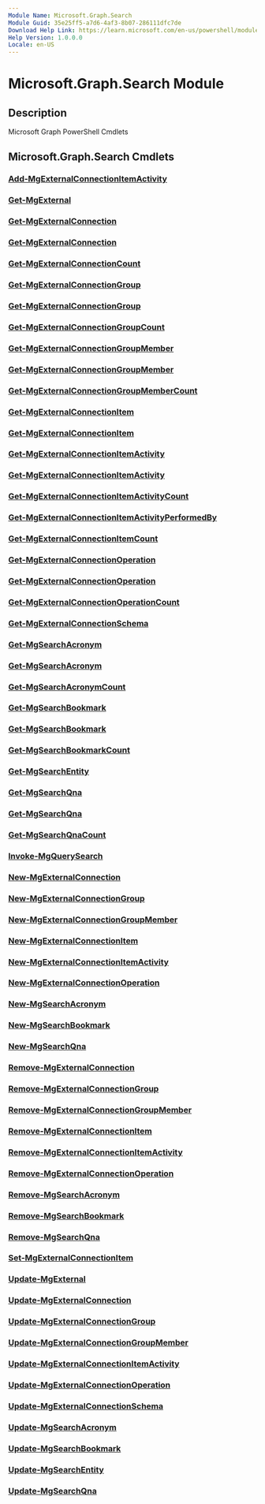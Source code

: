 ```yaml
---
Module Name: Microsoft.Graph.Search
Module Guid: 35e25ff5-a7d6-4af3-8b07-286111dfc7de
Download Help Link: https://learn.microsoft.com/en-us/powershell/module/microsoft.graph.search/?view=graph-powershell-1.0
Help Version: 1.0.0.0
Locale: en-US
---
```


# Microsoft.Graph.Search Module
## Description
Microsoft Graph PowerShell Cmdlets

## Microsoft.Graph.Search Cmdlets
### [Add-MgExternalConnectionItemActivity](Add-MgExternalConnectionItemActivity.md)

### [Get-MgExternal](Get-MgExternal.md)

### [Get-MgExternalConnection](Get-MgExternalConnection.md)

### [Get-MgExternalConnection](Get-MgExternalConnection.md)

### [Get-MgExternalConnectionCount](Get-MgExternalConnectionCount.md)

### [Get-MgExternalConnectionGroup](Get-MgExternalConnectionGroup.md)

### [Get-MgExternalConnectionGroup](Get-MgExternalConnectionGroup.md)

### [Get-MgExternalConnectionGroupCount](Get-MgExternalConnectionGroupCount.md)

### [Get-MgExternalConnectionGroupMember](Get-MgExternalConnectionGroupMember.md)

### [Get-MgExternalConnectionGroupMember](Get-MgExternalConnectionGroupMember.md)

### [Get-MgExternalConnectionGroupMemberCount](Get-MgExternalConnectionGroupMemberCount.md)

### [Get-MgExternalConnectionItem](Get-MgExternalConnectionItem.md)

### [Get-MgExternalConnectionItem](Get-MgExternalConnectionItem.md)

### [Get-MgExternalConnectionItemActivity](Get-MgExternalConnectionItemActivity.md)

### [Get-MgExternalConnectionItemActivity](Get-MgExternalConnectionItemActivity.md)

### [Get-MgExternalConnectionItemActivityCount](Get-MgExternalConnectionItemActivityCount.md)

### [Get-MgExternalConnectionItemActivityPerformedBy](Get-MgExternalConnectionItemActivityPerformedBy.md)

### [Get-MgExternalConnectionItemCount](Get-MgExternalConnectionItemCount.md)

### [Get-MgExternalConnectionOperation](Get-MgExternalConnectionOperation.md)

### [Get-MgExternalConnectionOperation](Get-MgExternalConnectionOperation.md)

### [Get-MgExternalConnectionOperationCount](Get-MgExternalConnectionOperationCount.md)

### [Get-MgExternalConnectionSchema](Get-MgExternalConnectionSchema.md)

### [Get-MgSearchAcronym](Get-MgSearchAcronym.md)

### [Get-MgSearchAcronym](Get-MgSearchAcronym.md)

### [Get-MgSearchAcronymCount](Get-MgSearchAcronymCount.md)

### [Get-MgSearchBookmark](Get-MgSearchBookmark.md)

### [Get-MgSearchBookmark](Get-MgSearchBookmark.md)

### [Get-MgSearchBookmarkCount](Get-MgSearchBookmarkCount.md)

### [Get-MgSearchEntity](Get-MgSearchEntity.md)

### [Get-MgSearchQna](Get-MgSearchQna.md)

### [Get-MgSearchQna](Get-MgSearchQna.md)

### [Get-MgSearchQnaCount](Get-MgSearchQnaCount.md)

### [Invoke-MgQuerySearch](Invoke-MgQuerySearch.md)

### [New-MgExternalConnection](New-MgExternalConnection.md)

### [New-MgExternalConnectionGroup](New-MgExternalConnectionGroup.md)

### [New-MgExternalConnectionGroupMember](New-MgExternalConnectionGroupMember.md)

### [New-MgExternalConnectionItem](New-MgExternalConnectionItem.md)

### [New-MgExternalConnectionItemActivity](New-MgExternalConnectionItemActivity.md)

### [New-MgExternalConnectionOperation](New-MgExternalConnectionOperation.md)

### [New-MgSearchAcronym](New-MgSearchAcronym.md)

### [New-MgSearchBookmark](New-MgSearchBookmark.md)

### [New-MgSearchQna](New-MgSearchQna.md)

### [Remove-MgExternalConnection](Remove-MgExternalConnection.md)

### [Remove-MgExternalConnectionGroup](Remove-MgExternalConnectionGroup.md)

### [Remove-MgExternalConnectionGroupMember](Remove-MgExternalConnectionGroupMember.md)

### [Remove-MgExternalConnectionItem](Remove-MgExternalConnectionItem.md)

### [Remove-MgExternalConnectionItemActivity](Remove-MgExternalConnectionItemActivity.md)

### [Remove-MgExternalConnectionOperation](Remove-MgExternalConnectionOperation.md)

### [Remove-MgSearchAcronym](Remove-MgSearchAcronym.md)

### [Remove-MgSearchBookmark](Remove-MgSearchBookmark.md)

### [Remove-MgSearchQna](Remove-MgSearchQna.md)

### [Set-MgExternalConnectionItem](Set-MgExternalConnectionItem.md)

### [Update-MgExternal](Update-MgExternal.md)

### [Update-MgExternalConnection](Update-MgExternalConnection.md)

### [Update-MgExternalConnectionGroup](Update-MgExternalConnectionGroup.md)

### [Update-MgExternalConnectionGroupMember](Update-MgExternalConnectionGroupMember.md)

### [Update-MgExternalConnectionItemActivity](Update-MgExternalConnectionItemActivity.md)

### [Update-MgExternalConnectionOperation](Update-MgExternalConnectionOperation.md)

### [Update-MgExternalConnectionSchema](Update-MgExternalConnectionSchema.md)

### [Update-MgSearchAcronym](Update-MgSearchAcronym.md)

### [Update-MgSearchBookmark](Update-MgSearchBookmark.md)

### [Update-MgSearchEntity](Update-MgSearchEntity.md)

### [Update-MgSearchQna](Update-MgSearchQna.md)




















